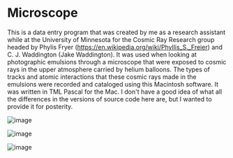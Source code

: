# Microscope
This is a data entry program that was created by me as a research assistant while at the University of Minnesota for the Cosmic Ray Research group headed by Phylis Fryer (https://en.wikipedia.org/wiki/Phyllis_S._Freier) and C. J. Waddington (Jake Waddington). It was used when looking at photographic emulsions through a microscope that were exposed to cosmic rays in the upper atmosphere carried by helium balloons. The types of tracks and atomic interactions that these cosmic rays made in the emulsions were recorded and cataloged using this Macintosh software. It was written in TML Pascal for the Mac. I don't have a good idea of what all the differences in the versions of source code here are, but I wanted to provide it for posterity.

![image](https://github.com/plaidpants/Microscope/assets/8979271/50da2671-0bb6-471b-8d0f-f798a7e01d0a)

![image](https://github.com/plaidpants/Microscope/assets/8979271/9665afbf-033e-4778-a436-c9c6fb239199)

![image](https://github.com/plaidpants/Microscope/assets/8979271/4ff8852c-0ab6-43dc-8533-f264c86f72ef)
